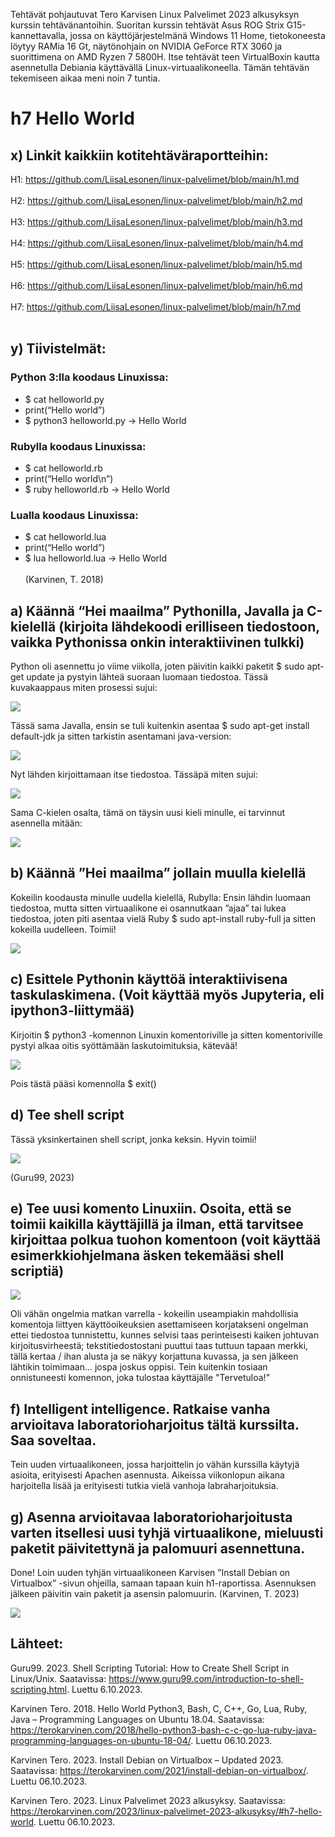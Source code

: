 Tehtävät pohjautuvat Tero Karvisen Linux Palvelimet 2023 alkusyksyn kurssin tehtävänantoihin. Suoritan kurssin tehtävät Asus ROG Strix G15-kannettavalla, jossa on 
käyttöjärjestelmänä Windows 11 Home, tietokoneesta löytyy RAMia 16 Gt, näytönohjain on NVIDIA GeForce RTX 3060 ja suorittimena on AMD Ryzen 7 5800H. 
Itse tehtävät teen VirtualBoxin kautta asennetulla Debiania käyttävällä Linux-virtuaalikoneella. Tämän tehtävän tekemiseen aikaa meni noin 7 tuntia.

# h7 Hello World
## x) Linkit kaikkiin kotitehtäväraportteihin:
H1: https://github.com/LiisaLesonen/linux-palvelimet/blob/main/h1.md<br></br>
H2: https://github.com/LiisaLesonen/linux-palvelimet/blob/main/h2.md<br></br>
H3: https://github.com/LiisaLesonen/linux-palvelimet/blob/main/h3.md<br></br>
H4: https://github.com/LiisaLesonen/linux-palvelimet/blob/main/h4.md<br></br>
H5: https://github.com/LiisaLesonen/linux-palvelimet/blob/main/h5.md<br></br>
H6: https://github.com/LiisaLesonen/linux-palvelimet/blob/main/h6.md<br></br>
H7: https://github.com/LiisaLesonen/linux-palvelimet/blob/main/h7.md<br></br>

## y) Tiivistelmät:
### Python 3:lla koodaus Linuxissa:
-	$ cat helloworld.py
-	print(“Hello world”)
-	$ python3 helloworld.py
->	Hello World
  
### Rubylla koodaus Linuxissa:
-	$ cat helloworld.rb
-	print(“Hello world\n”)
-	$ ruby helloworld.rb
->	Hello World
  
### Lualla koodaus Linuxissa:
-	$ cat helloworld.lua
-	print(“Hello world”)
-	$ lua helloworld.lua
->	Hello World<br></br>
(Karvinen, T. 2018)

## a)	Käännä “Hei maailma” Pythonilla, Javalla ja C-kielellä (kirjoita lähdekoodi erilliseen tiedostoon, vaikka Pythonissa onkin interaktiivinen tulkki)
Python oli asennettu jo viime viikolla, joten päivitin kaikki paketit $ sudo apt-get update ja pystyin lähteä suoraan luomaan tiedostoa. Tässä kuvakaappaus miten prosessi sujui:

![](https://github.com/LiisaLesonen/linux-palvelimet/blob/main/images/7apython.png)

Tässä sama Javalla, ensin se tuli kuitenkin asentaa $ sudo apt-get install default-jdk ja sitten tarkistin asentamani java-version: 

![](https://github.com/LiisaLesonen/linux-palvelimet/blob/main/images/7ajavaversio.png)

Nyt lähden kirjoittamaan itse tiedostoa. Tässäpä miten sujui:

![](https://github.com/LiisaLesonen/linux-palvelimet/blob/main/images/7ajava1.png)

Sama C-kielen osalta, tämä on täysin uusi kieli minulle, ei tarvinnut asennella mitään:

![](https://github.com/LiisaLesonen/linux-palvelimet/blob/main/images/7acee.png)

## b)	Käännä ”Hei maailma” jollain muulla kielellä
Kokeilin koodausta minulle uudella kielellä, Rubylla: 
Ensin lähdin luomaan tiedostoa, mutta sitten virtuaalikone ei osannutkaan ”ajaa” tai lukea tiedostoa, joten piti asentaa vielä Ruby $ sudo apt-install ruby-full ja sitten kokeilla uudelleen. Toimii!

![](https://github.com/LiisaLesonen/linux-palvelimet/blob/main/images/7bruby.png)

## c)	Esittele Pythonin käyttöä interaktiivisena taskulaskimena. (Voit käyttää myös Jupyteria, eli ipython3-liittymää)
Kirjoitin $ python3 -komennon Linuxin komentoriville ja sitten komentoriville pystyi alkaa oitis syöttämään laskutoimituksia, kätevää!

![](https://github.com/LiisaLesonen/linux-palvelimet/blob/main/images/7claskin.png)

Pois tästä pääsi komennolla $ exit()

## d) Tee shell script
Tässä yksinkertainen shell script, jonka keksin. Hyvin toimii!

![](https://github.com/LiisaLesonen/linux-palvelimet/blob/main/images/7dscript.png)

(Guru99, 2023)

## e)	Tee uusi komento Linuxiin. Osoita, että se toimii kaikilla käyttäjillä ja ilman, että tarvitsee kirjoittaa polkua tuohon komentoon (voit käyttää esimerkkiohjelmana äsken tekemääsi shell scriptiä)
![](https://github.com/LiisaLesonen/linux-palvelimet/blob/main/images/7ekomento.png)

Oli vähän ongelmia matkan varrella - kokeilin useampiakin mahdollisia komentoja liittyen käyttöoikeuksien asettamiseen korjatakseni ongelman ettei tiedostoa tunnistettu, kunnes selvisi taas perinteisesti kaiken johtuvan kirjoitusvirheestä; 
tekstitiedostostani puuttui taas tuttuun tapaan merkki, tällä kertaa / ihan alusta ja se näkyy korjattuna kuvassa, ja sen jälkeen lähtikin toimimaan... jospa joskus oppisi.
Tein kuitenkin tosiaan onnistuneesti komennon, joka tulostaa käyttäjälle "Tervetuloa!"

## f)	Intelligent intelligence. Ratkaise vanha arvioitava laboratorioharjoitus tältä kurssilta. Saa soveltaa. 
Tein uuden virtuaalikoneen, jossa harjoittelin jo vähän kurssilla käytyjä asioita, erityisesti Apachen asennusta. Aikeissa viikonlopun aikana harjoitella lisää ja erityisesti tutkia vielä vanhoja labraharjoituksia.

## g)	Asenna arvioitavaa laboratorioharjoitusta varten itsellesi uusi tyhjä virtuaalikone, mieluusti paketit päivitettynä ja palomuuri asennettuna.
Done! Loin uuden tyhjän virtuaalikoneen Karvisen ”Install Debian on Virtualbox” -sivun ohjeilla, samaan tapaan kuin h1-raportissa. Asennuksen jälkeen päivitin vain paketit ja asensin palomuurin.
(Karvinen, T. 2023)

![](https://github.com/LiisaLesonen/linux-palvelimet/blob/main/images/7gliisalabra.png)

## Lähteet:
Guru99. 2023. Shell Scripting Tutorial: How to Create Shell Script in Linux/Unix. Saatavissa: https://www.guru99.com/introduction-to-shell-scripting.html. Luettu 6.10.2023.

Karvinen Tero. 2018. Hello World Python3, Bash, C, C++, Go, Lua, Ruby, Java – Programming Languages on Ubuntu 18.04. Saatavissa: https://terokarvinen.com/2018/hello-python3-bash-c-c-go-lua-ruby-java-programming-languages-on-ubuntu-18-04/. Luettu 06.10.2023.

Karvinen Tero. 2023. Install Debian on Virtualbox – Updated 2023. Saatavissa: https://terokarvinen.com/2021/install-debian-on-virtualbox/. Luettu 06.10.2023.

Karvinen Tero. 2023. Linux Palvelimet 2023 alkusyksy. Saatavissa: https://terokarvinen.com/2023/linux-palvelimet-2023-alkusyksy/#h7-hello-world. Luettu 06.10.2023.

